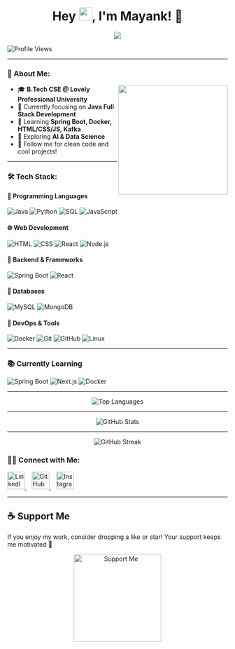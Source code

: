 <h1 align="center">Hey <img src="https://media.giphy.com/media/hvRJCLFzcasrR4ia7z/giphy.gif" width="30px">, I'm Mayank! 🚀</h1>

<p align="center">
  <img src="https://readme-typing-svg.herokuapp.com?font=Fira+Code&duration=3000&pause=1000&color=00FF00&center=true&vCenter=true&width=435&lines=Aspiring+Java+Developer+%7C+AI+%26+Data+Science+Learner;B.Tech+CSE">
</p>

![Profile Views](https://komarev.com/ghpvc/?username=mayank22&color=green)

---

### 🚀 About Me:
<img align="right" width="250" src="https://media.giphy.com/media/qgQUggAC3Pfv687qPC/giphy.gif">

- 🎓 **B.Tech CSE @ Lovely Professional University**  
- 🌱 Currently focusing on **Java Full Stack Development**  
- 🚀 Learning **Spring Boot, Docker, HTML/CSS/JS, Kafka**  
- 🧠 Exploring **AI & Data Science**  
- 📢 Follow me for clean code and cool projects!  

---

### 🛠 Tech Stack:

#### 🚀 Programming Languages  
![Java](https://img.shields.io/badge/Java-007396?style=for-the-badge&logo=java&logoColor=white)
![Python](https://img.shields.io/badge/Python-3776AB?style=for-the-badge&logo=python&logoColor=white)
![SQL](https://img.shields.io/badge/SQL-003B57?style=for-the-badge&logo=mysql&logoColor=white)
![JavaScript](https://img.shields.io/badge/JavaScript-F7DF1E?style=for-the-badge&logo=javascript&logoColor=black)

#### 🌐 Web Development  
![HTML](https://img.shields.io/badge/HTML5-E34F26?style=for-the-badge&logo=html5&logoColor=white)
![CSS](https://img.shields.io/badge/CSS3-1572B6?style=for-the-badge&logo=css3&logoColor=white)
![React](https://img.shields.io/badge/React-61DAFB?style=for-the-badge&logo=react&logoColor=black)
![Node.js](https://img.shields.io/badge/Node.js-339933?style=for-the-badge&logo=node.js&logoColor=white)

#### 🔧 Backend & Frameworks  
![Spring Boot](https://img.shields.io/badge/SpringBoot-6DB33F?style=for-the-badge&logo=springboot&logoColor=white)
![React](https://img.shields.io/badge/React-61DAFB?style=for-the-badge&logo=react&logoColor=black)

#### 💾 Databases  
![MySQL](https://img.shields.io/badge/MySQL-4479A1?style=for-the-badge&logo=mysql&logoColor=white)
![MongoDB](https://img.shields.io/badge/MongoDB-4EA94B?style=for-the-badge&logo=mongodb&logoColor=white)

#### 🐳 DevOps & Tools  
![Docker](https://img.shields.io/badge/Docker-2496ED?style=for-the-badge&logo=docker&logoColor=white)
![Git](https://img.shields.io/badge/Git-F05032?style=for-the-badge&logo=git&logoColor=white)
![GitHub](https://img.shields.io/badge/GitHub-181717?style=for-the-badge&logo=github&logoColor=white)
![Linux](https://img.shields.io/badge/Linux-FCC624?style=for-the-badge&logo=linux&logoColor=black)

---

### 📚 Currently Learning
![Spring Boot](https://img.shields.io/badge/FastAPI-009688?style=for-the-badge&logo=fastapi&logoColor=white)
![Next.js](https://img.shields.io/badge/Next.js-000000?style=for-the-badge&logo=next.js&logoColor=white)
![Docker](https://img.shields.io/badge/Kubernetes-326CE5?style=for-the-badge&logo=kubernetes&logoColor=white)

---

<!-- Top Languages -->
<p align="center">
  <img src="https://github-readme-stats.vercel.app/api/top-langs?username=mayank2295&show_icons=true&locale=en&layout=compact&theme=radical" alt="Top Languages" />
</p>

---

<!-- GitHub Stats -->
<p align="center">
  <img src="https://github-readme-stats.vercel.app/api?username=mayank2295&show_icons=true&locale=en&theme=radical" alt="GitHub Stats" />
</p>

---

<p align="center">
  <img src="https://github-readme-streak-stats.herokuapp.com/?user=mayank2295&theme=dark" alt="GitHub Streak" />
</p>

### 👨‍💻 Connect with Me:

<p align="left">
  <a href="https://www.linkedin.com/in/mayank-g22/">
    <img src="https://cdn-icons-png.flaticon.com/512/174/174857.png" width="40px" alt="LinkedIn">
  </a>
  &nbsp;&nbsp;
  <a href="https://github.com/mayank22">
    <img src="https://cdn-icons-png.flaticon.com/512/25/25231.png" width="40px" alt="GitHub">
  </a>
  &nbsp;&nbsp;
  <a href="https://www.instagram.com/mayank_g2207/">
    <img src="https://upload.wikimedia.org/wikipedia/commons/a/a5/Instagram_icon.png" width="40px" alt="Instagram">
  </a>
</p>

---

## ☕ Support Me

If you enjoy my work, consider dropping a like or star! Your support keeps me motivated 🚀

<p align="center">
  <img src="https://cdn.buymeacoffee.com/buttons/v2/default-yellow.png" alt="Support Me" width="200">
</p>
